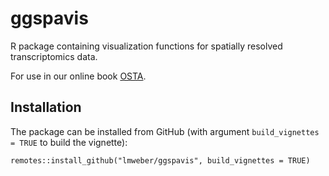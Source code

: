 # ggspavis

R package containing visualization functions for spatially resolved transcriptomics data.

For use in our online book [OSTA](https://lmweber.org/OSTA-book/).


## Installation

The package can be installed from GitHub (with argument `build_vignettes = TRUE` to build the vignette):

```
remotes::install_github("lmweber/ggspavis", build_vignettes = TRUE)
```

